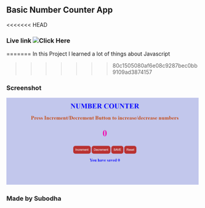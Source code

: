 ## Basic Number Counter App

<<<<<<< HEAD
### Live link ![Click Here](https://numcounterr.netlify.app/)
=======
In this Project I learned a lot of things about Javascript
>>>>>>> 80c1505080af6e08c9287bec0bb9109ad3874157

### Screenshot

![Project](./Image/Screenshot%20(32).png)

### Made by Subodha

